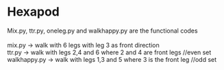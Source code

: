 # Hexapod

Mix.py, ttr.py, oneleg.py and walkhappy.py are the functional codes
<br><br>
mix.py -> walk with 6 legs with leg 3 as front direction
<br>
ttr.py -> walk with legs 2,4 and 6 where 2 and 4 are front legs     //even set 
<br>
walkhappy.py -> walk with legs 1,3 and 5 where 3 is the front leg   //odd set
<br>

